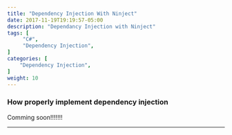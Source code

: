 ```yaml
---
title: "Dependency Injection With Ninject"
date: 2017-11-19T19:19:57-05:00
description: "Dependancy Injection with Ninject"
tags: [
     "C#",
     "Dependency Injection",
]
categories: [
    "Dependency Injection",
]
weight: 10
---
```


### How properly implement dependency injection

Comming soon!!!!!!!

---
